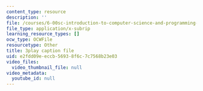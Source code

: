 ```yaml
---
content_type: resource
description: ''
file: /courses/6-00sc-introduction-to-computer-science-and-programming-spring-2011/e2fdd09eeccb56938f6c7c7568b23e03_VqZBqoZgL7k.vtt
file_type: application/x-subrip
learning_resource_types: []
ocw_type: OCWFile
resourcetype: Other
title: 3play caption file
uid: e2fdd09e-eccb-5693-8f6c-7c7568b23e03
video_files:
  video_thumbnail_file: null
video_metadata:
  youtube_id: null
---
```

